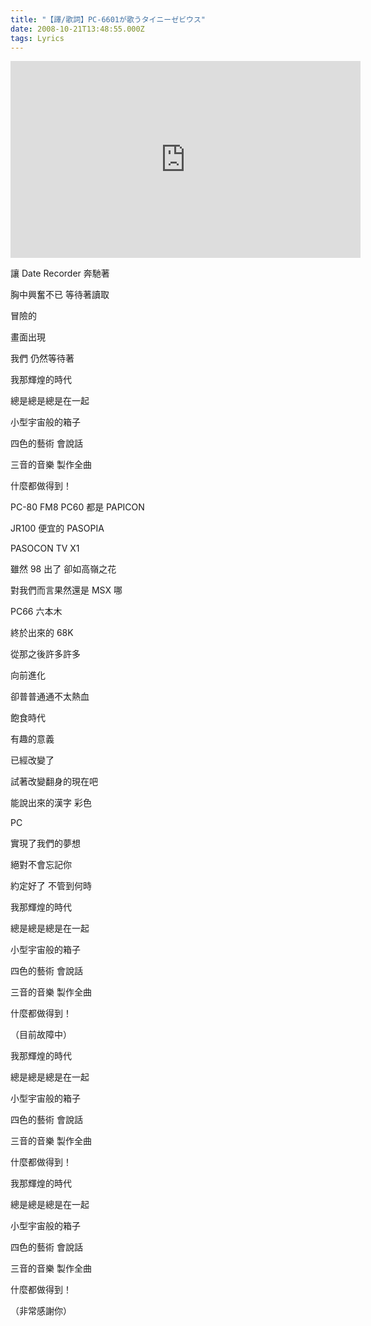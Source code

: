 ```yaml
---
title: "【譯/歌詞】PC-6601が歌うタイニーゼビウス"
date: 2008-10-21T13:48:55.000Z
tags: Lyrics
---
```


<iframe width="560" height="315" src="https://www.youtube.com/embed/PXwiZSiQPGc" title="YouTube video player" frameborder="0" allow="accelerometer; autoplay; clipboard-write; encrypted-media; gyroscope; picture-in-picture" allowfullscreen></iframe>

讓 Date Recorder 奔馳著

胸中興奮不已 等待著讀取

冒險的

畫面出現

我們 仍然等待著

我那輝煌的時代

總是總是總是在一起

小型宇宙般的箱子

四色的藝術 會說話

三音的音樂 製作全曲

什麼都做得到！

PC-80 FM8 PC60 都是 PAPICON

JR100 便宜的 PASOPIA

PASOCON TV X1

雖然 98 出了 卻如高嶺之花

對我們而言果然還是 MSX 哪

PC66 六本木

終於出來的 68K

從那之後許多許多

向前進化

卻普普通通不太熱血

飽食時代

有趣的意義

已經改變了

試著改變翻身的現在吧

能說出來的漢字 彩色

PC

實現了我們的夢想

絕對不會忘記你

約定好了 不管到何時

我那輝煌的時代

總是總是總是在一起

小型宇宙般的箱子

四色的藝術 會說話

三音的音樂 製作全曲

什麼都做得到！

（目前故障中）

我那輝煌的時代

總是總是總是在一起

小型宇宙般的箱子

四色的藝術 會說話

三音的音樂 製作全曲

什麼都做得到！

我那輝煌的時代

總是總是總是在一起

小型宇宙般的箱子

四色的藝術 會說話

三音的音樂 製作全曲

什麼都做得到！

（非常感謝你）

